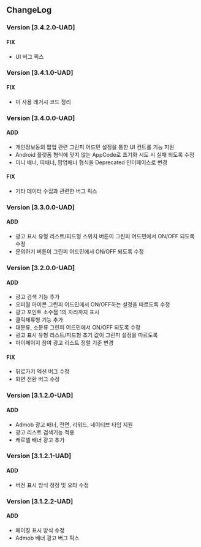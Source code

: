 ## ChangeLog

### Version [3.4.2.0-UAD]
#### FIX
- UI 버그 픽스 

### Version [3.4.1.0-UAD]
#### FIX
- 미 사용 레거시 코드 정리

### Version [3.4.0.0-UAD]
#### ADD
- 개인정보동의 팝업 관련 그린피 어드민 설정을 통한 UI 컨트롤 기능 지원
- Android 플랫폼 형식에 맞지 않는 AppCode로 초기화 시도 시 실패 되도록 수정
- 미니 배너, 띠배너, 팝업배너 형식을 Deprecated 인터페이스로 변경
#### FIX
- 기타 데이터 수집과 관련한 버그 픽스

### Version [3.3.0.0-UAD]
#### ADD
- 광고 표시 유형 리스트/피드형 스위치 버튼이 그린피 어드민에서 ON/OFF 되도록 수정
- 문의하기 버튼이 그린피 어드민에서 ON/OFF 되도록 수정 

### Version [3.2.0.0-UAD]
#### ADD
- 광고 검색 기능 추가
- 오퍼월 아이콘 그린피 어드민에서 ON/OFF하는 설정을 따르도록 수정
- 광고 포인트 소수점 1의 자리까지 표시
- 클릭체류형 기능 추가
- 대분류, 소분류 그린피 어드민에서 ON/OFF 되도록 수정
- 광고 표시 유형 리스트/피드형 초기 값이 그린피 설정을 따르도록
- 마이페이지 참여 광고 리스트 정렬 기준 변경
#### FIX
- 뒤로가기 엑션 버그 수정
- 화면 전환 버그 수정

### Version [3.1.2.0-UAD]
#### ADD
- Admob 광고 배너, 전면, 리워드, 네이티브 타입 지원
- 광고 리스트 검색기능 적용
- 캐로셀 배너 광고 추가

### Version [3.1.2.1-UAD]
#### ADD
- 버전 표시 방식 정정 및 오타 수정  

### Version [3.1.2.2-UAD]
#### ADD
- 페이징 표시 방식 수정 
- Admob 배너 광고 버그 픽스